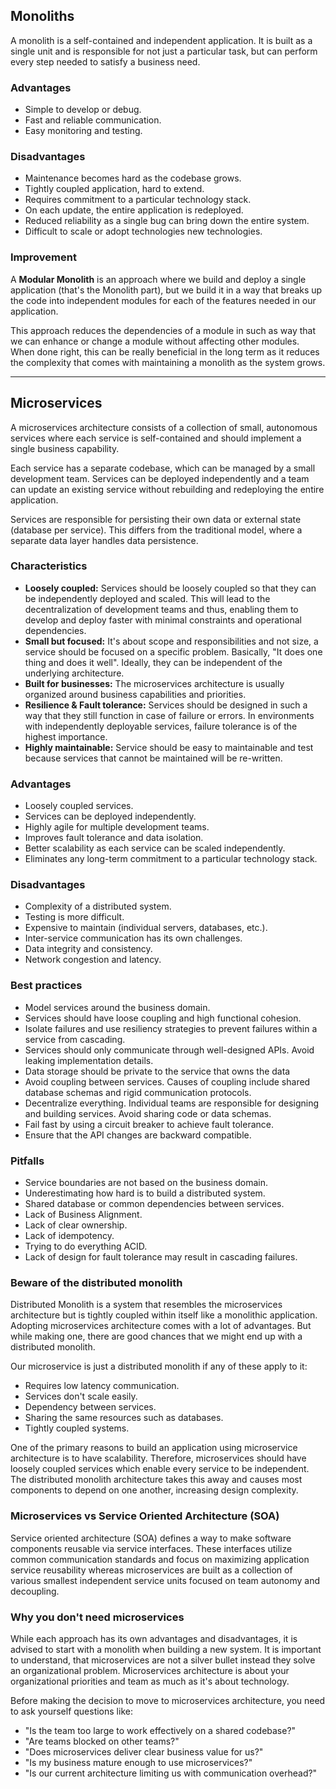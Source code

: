 ## Monoliths
A monolith is a self-contained and independent application. It is built as a single unit and is responsible for not just a particular task, but can perform every step needed to satisfy a business need.

### Advantages
* Simple to develop or debug.
* Fast and reliable communication.
* Easy monitoring and testing.

### Disadvantages
* Maintenance becomes hard as the codebase grows.
* Tightly coupled application, hard to extend.
* Requires commitment to a particular technology stack.
* On each update, the entire application is redeployed.
* Reduced reliability as a single bug can bring down the entire system.
* Difficult to scale or adopt technologies new technologies.

### Improvement
A __Modular Monolith__ is an approach where we build and deploy a single application (that's the Monolith part), but we build it in a way that breaks up the code into independent modules for each of the features needed in our application.

This approach reduces the dependencies of a module in such as way that we can enhance or change a module without affecting other modules. When done right, this can be really beneficial in the long term as it reduces the complexity that comes with maintaining a monolith as the system grows.

---

## Microservices
A microservices architecture consists of a collection of small, autonomous services where each service is self-contained and should implement a single business capability.

Each service has a separate codebase, which can be managed by a small development team. Services can be deployed independently and a team can update an existing service without rebuilding and redeploying the entire application.

Services are responsible for persisting their own data or external state (database per service). This differs from the traditional model, where a separate data layer handles data persistence.

### Characteristics
* __Loosely coupled:__ Services should be loosely coupled so that they can be independently deployed and scaled. This will lead to the decentralization of development teams and thus, enabling them to develop and deploy faster with minimal constraints and operational dependencies.
* __Small but focused:__ It's about scope and responsibilities and not size, a service should be focused on a specific problem. Basically, "It does one thing and does it well". Ideally, they can be independent of the underlying architecture.
* __Built for businesses:__ The microservices architecture is usually organized around business capabilities and priorities.
* __Resilience & Fault tolerance:__ Services should be designed in such a way that they still function in case of failure or errors. In environments with independently deployable services, failure tolerance is of the highest importance.
* __Highly maintainable:__ Service should be easy to maintainable and test because services that cannot be maintained will be re-written.

### Advantages
* Loosely coupled services.
* Services can be deployed independently.
* Highly agile for multiple development teams.
* Improves fault tolerance and data isolation.
* Better scalability as each service can be scaled independently.
* Eliminates any long-term commitment to a particular technology stack.

### Disadvantages
* Complexity of a distributed system.
* Testing is more difficult.
* Expensive to maintain (individual servers, databases, etc.).
* Inter-service communication has its own challenges.
* Data integrity and consistency.
* Network congestion and latency.

### Best practices
* Model services around the business domain.
* Services should have loose coupling and high functional cohesion.
* Isolate failures and use resiliency strategies to prevent failures within a service from cascading.
* Services should only communicate through well-designed APIs. Avoid leaking implementation details.
* Data storage should be private to the service that owns the data
* Avoid coupling between services. Causes of coupling include shared database schemas and rigid communication protocols.
* Decentralize everything. Individual teams are responsible for designing and building services. Avoid sharing code or data schemas.
* Fail fast by using a circuit breaker to achieve fault tolerance.
* Ensure that the API changes are backward compatible.

### Pitfalls
* Service boundaries are not based on the business domain.
* Underestimating how hard is to build a distributed system.
* Shared database or common dependencies between services.
* Lack of Business Alignment.
* Lack of clear ownership.
* Lack of idempotency.
* Trying to do everything ACID.
* Lack of design for fault tolerance may result in cascading failures.

### Beware of the distributed monolith
Distributed Monolith is a system that resembles the microservices architecture but is tightly coupled within itself like a monolithic application. Adopting microservices architecture comes with a lot of advantages. But while making one, there are good chances that we might end up with a distributed monolith.

Our microservice is just a distributed monolith if any of these apply to it:
* Requires low latency communication.
* Services don't scale easily.
* Dependency between services.
* Sharing the same resources such as databases.
* Tightly coupled systems.

One of the primary reasons to build an application using microservice architecture is to have scalability. Therefore, microservices should have loosely coupled services which enable every service to be independent. The distributed monolith architecture takes this away and causes most components to depend on one another, increasing design complexity.

### Microservices vs Service Oriented Architecture (SOA)
Service oriented architecture (SOA) defines a way to make software components reusable via service interfaces. These interfaces utilize common communication standards and focus on maximizing application service reusability whereas microservices are built as a collection of various smallest independent service units focused on team autonomy and decoupling.

### Why you don't need microservices
While each approach has its own advantages and disadvantages, it is advised to start with a monolith when building a new system. It is important to understand, that microservices are not a silver bullet instead they solve an organizational problem. Microservices architecture is about your organizational priorities and team as much as it's about technology.

Before making the decision to move to microservices architecture, you need to ask yourself questions like:
* "Is the team too large to work effectively on a shared codebase?"
* "Are teams blocked on other teams?"
* "Does microservices deliver clear business value for us?"
* "Is my business mature enough to use microservices?"
* "Is our current architecture limiting us with communication overhead?"
